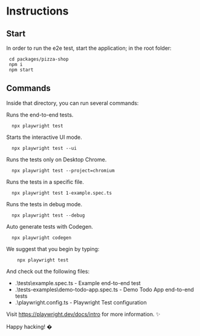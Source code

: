 # Instructions

## Start

In order to run the e2e test, start the application; in the root folder: 

```
 cd packages/pizza-shop 
 npm i
 npm start
```

## Commands

Inside that directory, you can run several commands:

Runs the end-to-end tests.

```
  npx playwright test
```

Starts the interactive UI mode.

```
  npx playwright test --ui
```

Runs the tests only on Desktop Chrome.

```
  npx playwright test --project=chromium
```

Runs the tests in a specific file.

```
  npx playwright test 1-example.spec.ts
```

Runs the tests in debug mode.

```
  npx playwright test --debug
```

Auto generate tests with Codegen.

```
  npx playwright codegen
```

We suggest that you begin by typing:

```
    npx playwright test
```

And check out the following files:

- .\tests\example.spec.ts - Example end-to-end test
- .\tests-examples\demo-todo-app.spec.ts - Demo Todo App end-to-end tests
- .\playwright.config.ts - Playwright Test configuration

Visit https://playwright.dev/docs/intro for more information. ✨

Happy hacking! �
